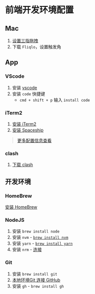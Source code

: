 # 前端开发环境配置

## Mac

1. [设置三指拖拽](https://support.apple.com/zh-cn/HT204609)
2. 下载 `Fliqlo`，设置触发角

## App

### VScode

1. 安装 [vscode](https://code.visualstudio.com/)
2. 安装 `code` 快捷键
    - `cmd + shift + p` 输入 `install code`

### iTerm2

1. [安装 iTerm2](https://iterm2.com/)
2. [安装 Spaceship](https://spaceship-prompt.sh/getting-started/#installing)

> [更多配置信息查看](https://zhuanlan.zhihu.com/p/550022490)

### clash

1. [下载 clash](https://github.com/Fndroid/clash_for_windows_pkg/releases)

## 开发环境

### HomeBrew

[安装 HomeBrew](https://brew.sh/)

### NodeJS

1. 安装 `brew install node`
2. 安装 `nvm` - [`brew install nvm`](https://formulae.brew.sh/formula/nvm#default)
3. 安装 `yarn` - [`brew install yarn`](https://formulae.brew.sh/formula/yarn#default)
4. 安装 `nrm` - [连接](https://github.com/Pana/nrm)

### Git

1. 安装 `brew install git`
2. [本地环境Git 连接 GitHub](https://juejin.cn/post/7116710387906674701/)
3. 安装 `gh` - `brew install gh`
